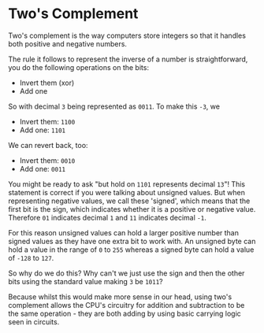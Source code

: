 # Two's Complement

Two's complement is the way computers store integers so that it handles both positive and negative numbers.

The rule it follows to represent the inverse of a number is straightforward, you do the following operations on the bits:
- Invert them (xor)
- Add one

So with decimal `3` being represented as `0011`. To make this `-3`, we
- Invert them: `1100`
- Add one: `1101`

We can revert back, too:
- Invert them: `0010`
- Add one: `0011`

You might be ready to ask "but hold on `1101` represents decimal `13`"! This statement is correct if you were talking about unsigned values. But when representing negative values, we call these 'signed', which means that the first bit is the sign, which indicates whether it is a positive or negative value. Therefore `01` indicates decimal `1` and `11` indicates decimal `-1`.

For this reason unsigned values can hold a larger positive number than signed values as they have one extra bit to work with. An unsigned byte can hold a value in the range of `0` to `255` whereas a signed byte can hold a value of `-128` to `127`.

So why do we do this? Why can't we just use the sign and then the other bits using the standard value making `3` be `1011`?

Because whilst this would make more sense in our head, using two's complement allows the CPU's circuitry for addition and subtraction to be the same operation - they are both adding by using basic carrying logic seen in circuits.
